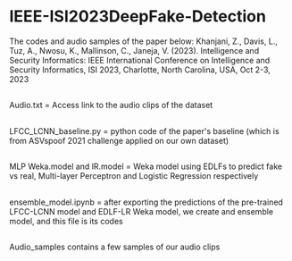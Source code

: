 # IEEE-ISI2023DeepFake-Detection
The codes and audio samples of the paper below:
Khanjani, Z., Davis, L., Tuz, A., Nwosu, K., Mallinson, C., Janeja, V. (2023). 
Intelligence and Security Informatics: IEEE International Conference on Intelligence and Security Informatics, ISI 2023,
Charlotte, North Carolina, USA, Oct 2-3, 2023 
##

Audio.txt = Access link to the audio clips of the dataset
##
LFCC_LCNN_baseline.py = python code of the paper's baseline (which is from ASVspoof 2021 challenge applied on our own dataset)
##
MLP Weka.model and lR.model = Weka model using EDLFs to predict fake vs real, Multi-layer Perceptron and Logistic Regression respectively
##
ensemble_model.ipynb =  after exporting the predictions of the pre-trained LFCC-LCNN model and EDLF-LR Weka model, we create and ensemble model, and this file is its codes
##
Audio_samples contains a few samples of our audio clips
